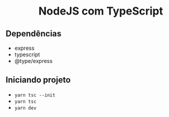 <h1 align="center">NodeJS com TypeScript</h1>

## Dependências

- express
- typescript
- @type/express

## Iniciando projeto

- `yarn tsc --init`
- `yarn tsc`
- `yarn dev`
